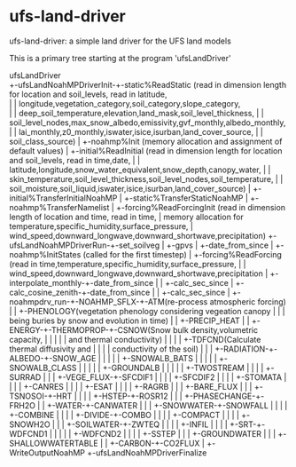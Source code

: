 # ufs-land-driver

ufs-land-driver: a simple land driver for the UFS land models

This is a primary tree starting at the program 'ufsLandDriver'<br>

ufsLandDriver<br>
+-ufsLandNoahMPDriverInit-+-static%ReadStatic (read in dimension length for location and soil_levels, read in latitude,<br>
|                         |                    longitude,vegetation_category,soil_category,slope_category,<br>
|                         |                    deep_soil_temperature,elevation,land_mask,soil_level_thickness,
|                         |                    soil_level_nodes,max_snow_albedo,emissivity,gvf_monthly,albedo_monthly,
|                         |                    lai_monthly,z0_monthly,iswater,isice,isurban,land_cover_source,
|                         |                    soil_class_source)
|                         +-noahmp%Init (memory allocation and assignment of default values)
|                         +-initial%ReadInitial (read in dimension length for location and soil_levels, read in time,date,
|                         |                      latitude,longitude,snow_water_equivalent,snow_depth,canopy_water,
|                         |                      skin_temperature,soil_level_thickness,soil_level_nodes,soil_temperature,
|                         |                      soil_moisture,soil_liquid,iswater,isice,isurban,land_cover_source)
|                         +-initial%TransferInitialNoahMP
|                         +-static%TransferStaticNoahMP
|                         +-noahmp%TransferNamelist
|                         +-forcing%ReadForcingInit (read in dimension length of location and time, read in time, 
|                                                    memory allocation for temperature,specific_humidity,surface_pressure,
|                                                    wind_speed,downward_longwave,downward_shortwave,precipitation)
+-ufsLandNoahMPDriverRun-+-set_soilveg
|                        +-gpvs
|                        +-date_from_since
|                        +-noahmp%InitStates (called for the first timestep)
|                        +-forcing%ReadForcing (read in time,temperature,specific_humidity,surface_pressure,
|                        |                      wind_speed,downward_longwave,downward_shortwave,precipitation
|                        +-interpolate_monthly-+-date_from_since
|                        |                     +-calc_sec_since
|                        +-calc_cosine_zenith-+-date_from_since
|                        |                    +-calc_sec_since
|                        +-noahmpdrv_run-+-NOAHMP_SFLX-+-ATM(re-process atmospheric forcing)
|                        |                             +-PHENOLOGY(vegetation phenology considering vegeation canopy
|                        |                             |           being buries by snow and evolution in time)
|                        |                             +-PRECIP_HEAT
|                        |                             +-ENERGY-+-THERMOPROP-+-CSNOW(Snow bulk density,volumetric capacity, 
|                        |                             |        |            |       and thermal conductivity)
|                        |                             |        |            +-TDFCND(Calculate thermal diffusivity and 
|                        |                             |        |                     conductivity of the soil)
|                        |                             |        +-RADIATION-+-ALBEDO-+-SNOW_AGE
|                        |                             |        |           |        +-SNOWALB_BATS
|                        |                             |        |           |        +-SNOWALB_CLASS
|                        |                             |        |           |        +-GROUNDALB
|                        |                             |        |           |        +-TWOSTREAM
|                        |                             |        |           +-SURRAD
|                        |                             |        +-VEGE_FLUX-+-SFCDIF1
|                        |                             |        |           +-SFCDIF2
|                        |                             |        |           +-STOMATA
|                        |                             |        |           +-CANRES
|                        |                             |        |           +-ESAT
|                        |                             |        |           +-RAGRB
|                        |                             |        +-BARE_FLUX
|                        |                             |        +-TSNOSOI-+-HRT
|                        |                             |        |         +-HSTEP-+-ROSR12
|                        |                             |        +-PHASECHANGE-+-FRH2O
|                        |                             +-WATER-+-CANWATER
|                        |                             |       +-SNOWWATER-+-SNOWFALL
|                        |                             |       |           +-COMBINE
|                        |                             |       |           +-DIVIDE-+-COMBO
|                        |                             |       |           +-COMPACT
|                        |                             |       |           +-SNOWH2O
|                        |                             |       +-SOILWATER-+-ZWTEQ
|                        |                             |       |           +-INFIL
|                        |                             |       |           +-SRT-+-WDFCND1
|                        |                             |       |           |     +-WDFCND2
|                        |                             |       |           +-SSTEP
|                        |                             |       +-GROUNDWATER
|                        |                             |       +-SHALLOWWATERTABLE
|                        |                             +-CARBON-+-CO2FLUX
|                        +-WriteOutputNoahMP
+-ufsLandNoahMPDriverFinalize
